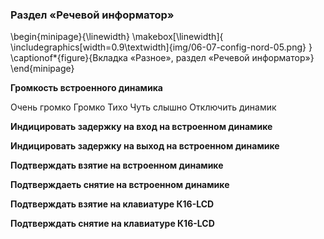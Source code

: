 ### Раздел «Речевой информатор»

\begin{minipage}{\linewidth}
	\makebox[\linewidth]{
 		\includegraphics[width=0.9\textwidth]{img/06-07-config-nord-05.png}
 	}
	\captionof*{figure}{Вкладка «Разное», раздел «Речевой информатор»}
\end{minipage}

**Громкость встроенного динамика**

Очень громко
Громко
Тихо
Чуть слышно
Отключить динамик

**Индицировать задержку на вход на встроенном динамике**

**Индицировать задержку на выход на встроенном динамике**

**Подтверждать взятие на встроенном динамике**

**Подтверждаеть снятие на встроенном динамике**

**Подтверждать взятие на клавиатуре К16-LCD**

**Подтверждать снятие на клавиатуре К16-LCD**

